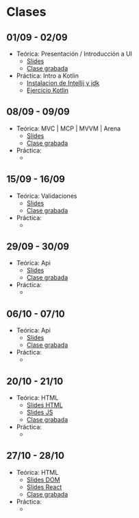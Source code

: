 # Clases

## 01/09 - 02/09

- Teórica: Presentación / Introducción a UI
  * [Slides](https://docs.google.com/presentation/d/e/2PACX-1vREsqskUm42wABAimfkdB-GYq0yGIY1DHn3nYAEUJQX4PsoXilJvPGhwAcOFE46--WG00cCsVUtMaxH/pub?start=false&loop=false&delayms=3000)
  * [Clase grabada](https://youtu.be/yP7lTOgjdZE)
- Práctica: Intro a Kotlin
  * [Instalacion de Intellij y jdk](https://youtu.be/ekmu9tCEapg)
  * [Ejercicio Kotlin](https://youtu.be/R5LVEY5X43A)

## 08/09 - 09/09

- Teórica: MVC | MCP | MVVM | Arena
  * [Slides](https://docs.google.com/presentation/d/e/2PACX-1vQbnLQYNdoy_8SnWtT2gBqDVZyuyBN3F3wuCtgGq3gAwFc4zT-kM9oRDyEMyGl0IbqqUqWBlrWXQhBx/pub?start=false&loop=false&delayms=60000)
  * [Clase grabada](https://youtu.be/IUi-zk9_Nhw)
- Práctica: 
  * []()

## 15/09 - 16/09

- Teórica: Validaciones
  * [Slides](https://docs.google.com/presentation/d/e/2PACX-1vSyhKSjjh-H43oMN_IzLoUFNBcw_vH7DyG8KSVoeT5Qql9B6k15pTdAdRwPGViG279gpHehLmSPYMtd/pub?start=false&loop=false&delayms=3000)
  * [Clase grabada](https://youtu.be/IvZoqmEoQZ0)
- Práctica: 
  * []()

## 29/09 - 30/09

- Teórica: Api
  * [Slides](https://docs.google.com/presentation/d/e/2PACX-1vS2a-M8kHLrxznfrVt6uAuFIqsWGHmSqTnozSXuPSQeNleSx6OLN9292JETXWMPCDu4m-TTAtgrfuO4/pub?start=false&loop=false&delayms=60000)
  * [Clase grabada](https://youtu.be/Gcta-uEEVpI)
- Práctica: 
  * []()

## 06/10 - 07/10

- Teórica: Api
  * [Slides](https://docs.google.com/presentation/d/e/2PACX-1vSnIAbkK_5vFTvwRxOHSZSMDiQ84SIZcZSKQWEivKKK_n3vC417u3xp_oCN3IZfP-EUa5clBsOUy1cL/pub?start=false&loop=false&delayms=3000)
  * [Clase grabada](https://youtu.be/IIHgcbx3v5c)
- Práctica: 
  * []()

## 20/10 - 21/10

- Teórica: HTML
  * [Slides HTML](https://docs.google.com/presentation/d/e/2PACX-1vRq8YEsg3Xim-Vzv3AJPXBP7gpJ79uaLv97iCF1nxUUkcJWFhIC80gEHNwnEYaRhnHayeYkAOc07fob/pub?start=false&loop=false&delayms=3000)
  * [Slides JS](https://docs.google.com/presentation/d/e/2PACX-1vRYAQQTIhnW5z3p5Uj4Im-ctBTP15vn3C7qxiDG66JWlEoOaD2eUEzxp1RVpA0QIrnwkRIrw8rQ_K_-/pub?start=false&loop=false&delayms=3000)
  * [Clase grabada](https://youtu.be/eSIQNaphnNE)
- Práctica: 
  * []()

## 27/10 - 28/10

- Teórica: HTML
  * [Slides DOM](https://docs.google.com/presentation/d/e/2PACX-1vRsgc9jTvLsdNswzYRZ3q90kAhW8ZMFIyZMoEEoIluOTLjR51_ifvauXhmhBa4OYAEzu1XOWPutKy8q/pub?start=false&loop=false&delayms=3000)
  * [Slides React](https://docs.google.com/presentation/d/e/2PACX-1vRuug-z19MxzbohcWrr6WjaM2KdlAR26GwYKbeg38zc0fvvmdyoYqGkrDoB6PAlFYjdr8ndt4NfrS55/pub?start=false&loop=false&delayms=3000)
  * [Clase grabada](https://youtu.be/J8rYS4-Ym4I)
- Práctica: 
  * []()


